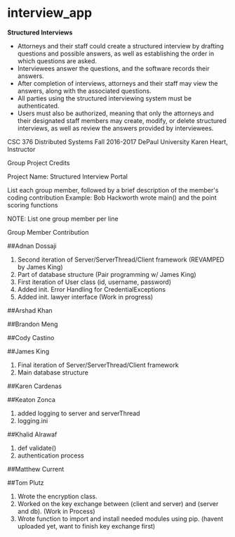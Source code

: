 # interview_app

**Structured Interviews**

* Attorneys and their staff could create a structured interview by drafting questions and possible answers, as well as establishing the order in which questions are asked.
* Interviewees answer the questions, and the software records their answers.
* After completion of interviews, attorneys and their staff may view the answers, along with the associated questions.
* All parties using the structured interviewing system must be authenticated.
* Users must also be authorized, meaning that only the attorneys and their designated staff members may create, modify, or delete structured interviews, as well as review the answers provided by interviewees.

CSC 376 Distributed Systems
Fall 2016-2017
DePaul University
Karen Heart, Instructor

Group Project Credits

Project Name: Structured Interview Portal

List each group member, followed by a brief description of 
the member's coding contribution
Example: 
Bob Hackworth    wrote main() and the point scoring functions
 
NOTE:  List one group member per line
 
Group Member		  Contribution

##Adnan Dossaji

1. Second iteration of Server/ServerThread/Client framework (REVAMPED by James King)
2. Part of database structure (Pair programming w/ James King)
3. First iteration of User class (id, username, password)
4. Added init. Error Handling for CredentialExceptions
5. Added init. lawyer interface (Work in progress)

##Arshad Khan

##Brandon Meng

##Cody Castino

##James King

1. Final iteration of Server/ServerThread/Client framework
2. Main database structure

##Karen Cardenas

##Keaton Zonca
1. added logging to server and serverThread
2. logging.ini

##Khalid Alrawaf
1. def validate()
2. authentication process

##Matthew Current

##Tom Plutz
1. Wrote the encryption class.
2. Worked on the key exchange between (client and server) and (server and db). (Work in Process)
3. Wrote function to import and install needed modules using pip. (havent uploaded yet, want to finish key exchange first)
